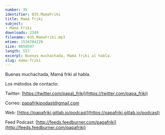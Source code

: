 ```yaml
---
number: 35
identifier: 035.MamaFriki
title: Mamá Friki
subject:
- Mamá Friki
downloads: 2349
filename: 035.MamaFriki.mp3
mtime: 1534704229
size: 8059597
length: 557
excerpt: Buenas muchachada, Mamá friki al habla.
slug: mama-friki
---
```

Buenas muchachada, Mamá friki al habla.

Los métodos de contacto:

Twitter: [https://twitter.com/papa\_friki](https://twitter.com/papa_friki)

Correo: [papafrikipodast@gmail.com](https://archive.org/details/papafrikipodast@gmail.com)

Web: [https://papafriki.gitlab.io/podcast](https://papafriki.gitlab.io/podcast)

Feed Podcast: [http://feeds.feedburner.com/papafriki](http://feeds.feedburner.com/papafriki)